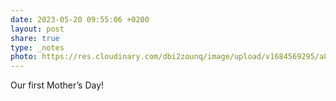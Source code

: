 ```yaml
---
date: 2023-05-20 09:55:06 +0200
layout: post
share: true
type: _notes
photo: https://res.cloudinary.com/dbi2zounq/image/upload/v1684569295/a8woq66gyj8nrnimgnol.jpg
---
```

Our first Mother’s Day!

